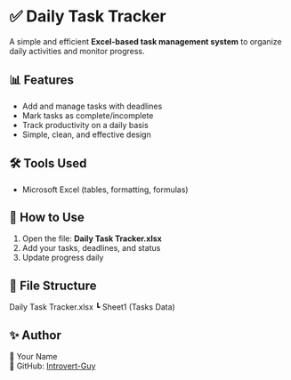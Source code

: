# ✅ Daily Task Tracker  

A simple and efficient **Excel-based task management system** to organize daily activities and monitor progress.  

## 📊 Features
- Add and manage tasks with deadlines  
- Mark tasks as complete/incomplete  
- Track productivity on a daily basis  
- Simple, clean, and effective design  

## 🛠 Tools Used
- Microsoft Excel (tables, formatting, formulas)  

## 🚀 How to Use
1. Open the file: **Daily Task Tracker.xlsx**  
2. Add your tasks, deadlines, and status  
3. Update progress daily  

## 📂 File Structure
Daily Task Tracker.xlsx
┗ Sheet1 (Tasks Data)

## ✨ Author
👤 Your Name  
🔗 GitHub: [Introvert-Guy](https://github.com/Introvert-Guy)  
